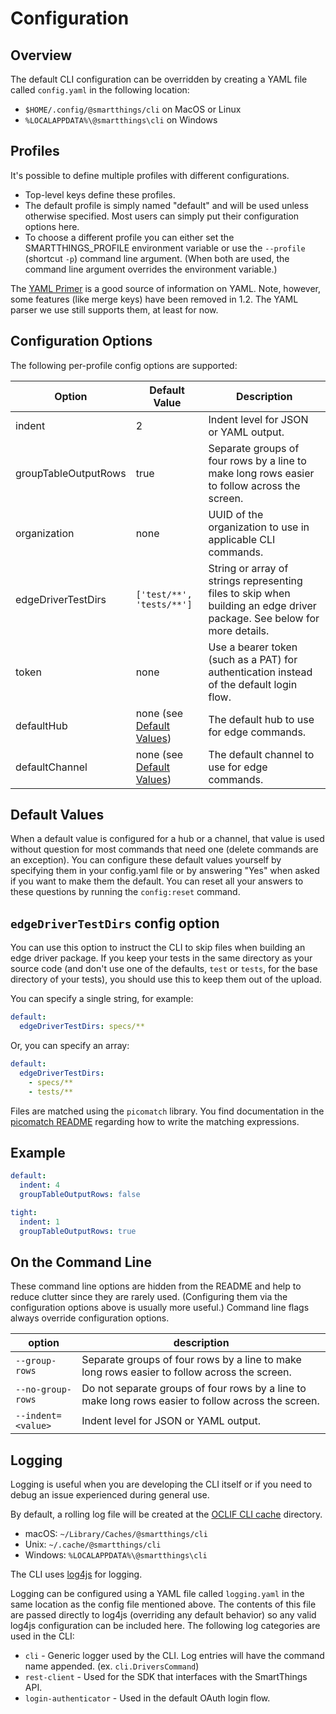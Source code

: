 # Configuration

## Overview

The default CLI configuration can be overridden by creating a YAML file called `config.yaml` in the
following location:

* `$HOME/.config/@smartthings/cli` on MacOS or Linux
* `%LOCALAPPDATA%\@smartthings\cli` on Windows

## Profiles

It's possible to define multiple profiles with different configurations.

* Top-level keys define these profiles.
* The default profile is simply named "default" and will be used unless otherwise
specified. Most users can simply put their configuration options here.
* To choose a different profile you can either set the SMARTTHINGS_PROFILE
environment variable or use the `--profile` (shortcut `-p`) command line
argument. (When both are used, the command line argument overrides the
environment variable.)

The [YAML Primer](https://github.com/darvid/trine/wiki/YAML-Primer) is a good source of information
on YAML. Note, however, some features (like merge keys) have been removed in 1.2. The YAML parser
we use still supports them, at least for now.

## Configuration Options

The following per-profile config options are supported:

| Option | Default Value | Description |
| -- | -- | -- |
| indent | 2 | Indent level for JSON or YAML output. |
| groupTableOutputRows | true | Separate groups of four rows by a line to make long rows easier to follow across the screen. |
| organization | none | UUID of the organization to use in applicable CLI commands. |
| edgeDriverTestDirs | `['test/**', 'tests/**']` | String or array of strings representing files to skip when building an edge driver package. See below for more details. |
| token | none | Use a bearer token (such as a PAT) for authentication instead of the default login flow. |
| defaultHub | none (see [Default Values](#default-values)) | The default hub to use for edge commands. |
| defaultChannel | none (see [Default Values](#default-values)) | The default channel to use for edge commands. |

## Default Values

When a default value is configured for a hub or a channel, that value is used without question
for most commands that need one (delete commands are an exception). You can configure these default
values yourself by specifying them in your config.yaml file or by answering "Yes" when asked if you
want to make them the default. You can reset all your answers to these questions by running
the `config:reset` command.

## `edgeDriverTestDirs` config option

You can use this option to instruct the CLI to skip files when building an edge driver package. If
you keep your tests in the same directory as your source code (and don't use one of the defaults,
`test` or `tests`, for the base directory of your tests), you should use this to keep them out of
the upload.

You can specify a single string, for example:

```yaml
default:
  edgeDriverTestDirs: specs/**
```

Or, you can specify an array:

```yaml
default:
  edgeDriverTestDirs:
    - specs/**
    - tests/**
```

Files are matched using the `picomatch` library. You find documentation in the
[picomatch README](https://github.com/micromatch/picomatch#basic-globbing) regarding
how to write the matching expressions.

## Example

```yaml
default:
  indent: 4
  groupTableOutputRows: false

tight:
  indent: 1
  groupTableOutputRows: true
```

## On the Command Line

These command line options are hidden from the README and help to reduce clutter since they are
rarely used. (Configuring them via the configuration options above is usually more useful.)
Command line flags always override configuration options.

| option | description |
| -- | -- |
| `--group-rows` | Separate groups of four rows by a line to make long rows easier to follow across the screen. |
| `--no-group-rows` | Do not separate groups of four rows by a line to make long rows easier to follow across the screen. |
| `--indent=<value>` | Indent level for JSON or YAML output. |

## Logging

Logging is useful when you are developing the CLI itself or if you need to debug an issue experienced during general use.

By default, a rolling log file will be created at the [OCLIF CLI cache](https://oclif.io/docs/config) directory.
* macOS: `~/Library/Caches/@smartthings/cli`
* Unix: `~/.cache/@smartthings/cli`
* Windows: `%LOCALAPPDATA%\@smartthings\cli`

The CLI uses [log4js](https://log4js-node.github.io/log4js-node/) for logging.

Logging can be configured using a YAML file called `logging.yaml` in the same
location as the config file mentioned above. The contents of this file are
passed directly to log4js (overriding any default behavior) so any valid log4js configuration can be included
here. The following log categories are used in the CLI:

* `cli` - Generic logger used by the CLI. Log entries will have the command name appended. (ex. `cli.DriversCommand`)
* `rest-client` - Used for the SDK that interfaces with the SmartThings API.
* `login-authenticator` - Used in the default OAuth login flow.
